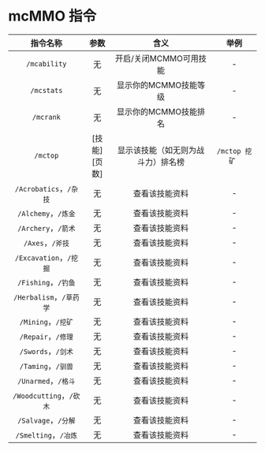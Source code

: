 # mcMMO 指令

|指令名称|参数|含义|举例|
|:-:|:-:|:-:|:-:|
|`/mcability` | 无 | 开启/关闭MCMMO可用技能 | - |
|`/mcstats` | 无 | 显示你的MCMMO技能等级 | - |
|`/mcrank` | 无 | 显示你的MCMMO技能排名 | - |
|`/mctop` | [技能] <br>[页数] | 显示该技能（如无则为战斗力）排名榜  | `/mctop 挖矿 ` |
|`/Acrobatics`，`/杂技` | 无 | 查看该技能资料| - |
|`/Alchemy`，`/炼金`  | 无 |  查看该技能资料| - |
|`/Archery`，`/箭术` | 无 |  查看该技能资料| - |
|`/Axes`，`/斧技` | 无 |  查看该技能资料| - |
|`/Excavation`，`/挖掘` | 无 |  查看该技能资料| - |
|`/Fishing`，`/钓鱼` | 无 |  查看该技能资料| - |
|`/Herbalism`，`/草药学` | 无 |  查看该技能资料| - |
|`/Mining`，`/挖矿` | 无 |  查看该技能资料| - |
|`/Repair`，`/修理` | 无 |  查看该技能资料| - |
|`/Swords`，`/剑术` | 无 |  查看该技能资料| - |
|`/Taming`，`/驯兽` | 无 |  查看该技能资料| - |
|`/Unarmed`，`/格斗` | 无 |  查看该技能资料| - |
|`/Woodcutting`，`/砍木` | 无 |  查看该技能资料| - |
|`/Salvage`，`/分解`  | 无 |  查看该技能资料| - |
|`/Smelting`，`/冶炼`  | 无 |  查看该技能资料| - |

